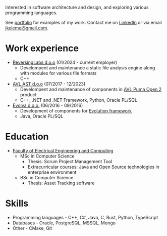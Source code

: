 ---
---
Interested in software architecture and design, and exploring various programming languages.

See [portfolio](/portfolio) for examples of my work. Contact me on [LinkedIn](https://www.linkedin.com/in/jan-kelemen-8ba870106/) or via email <jkeleme@gmail.com>.
# Work experience
* [ReversingLabs d.o.o](https://www.reversinglabs.com) (01/2024 - current employer)
  * Develompent and maintenance a static file analysis engine along with modules for various file formats
  * C++
* [AVL AST d.o.o](https://www.avl.com/en) (07/2017 - 12/2023)
  * Develompent and maintenance of components in [AVL Puma Open 2](https://www.avl.com/en/testing-solutions/all-testing-products-and-software/test-system-automation/avl-puma-2) product
  * C++, .NET and .NET Framework, Python, Oracle PL/SQL
* [Evolva d.o.o.](https://www.evolva.hr/) (06/2016 - 09/2016)
  * Development of components for [Evolution framework](https://www.evolva.hr/hr/evolution_framework.html)
  * Java, Oracle PL/SQL

# Education
* [Faculty of Electrical Engineering and Computing](https://www.fer.unizg.hr)
  * MSc in Computer Science
	* Thesis: Scrum Project Management Tool
	* Extracurricular courses: Java and Open Source technologies in enterprise environment
  * BSc in Computer Science
	* Thesis: Asset Tracking software

# Skills
* Programming languages - C++, C#, Java, C, Rust, Python, TypeScript
* Databases - Oracle, PostgreSQL, MSSQL, Mongo
* Other - CMake, Git
